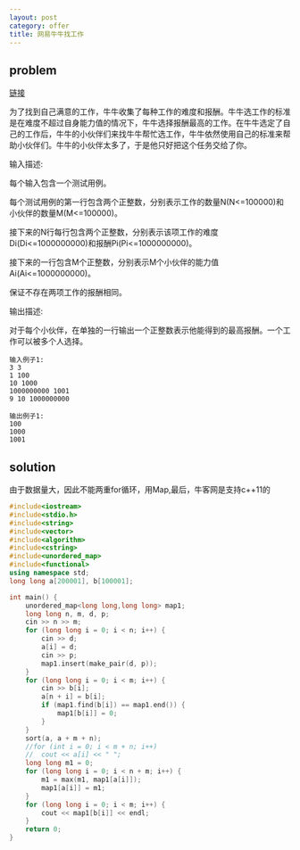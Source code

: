 ```yaml
---
layout: post
category: offer
title: 网易牛牛找工作
---
```


## problem

[链接](https://www.nowcoder.com/test/question/46e837a4ea9144f5ad2021658cb54c4d?pid=9763997&tid=14800596)


为了找到自己满意的工作，牛牛收集了每种工作的难度和报酬。牛牛选工作的标准是在难度不超过自身能力值的情况下，牛牛选择报酬最高的工作。在牛牛选定了自己的工作后，牛牛的小伙伴们来找牛牛帮忙选工作，牛牛依然使用自己的标准来帮助小伙伴们。牛牛的小伙伴太多了，于是他只好把这个任务交给了你。 

输入描述:


每个输入包含一个测试用例。

每个测试用例的第一行包含两个正整数，分别表示工作的数量N(N<=100000)和小伙伴的数量M(M<=100000)。

接下来的N行每行包含两个正整数，分别表示该项工作的难度Di(Di<=1000000000)和报酬Pi(Pi<=1000000000)。

接下来的一行包含M个正整数，分别表示M个小伙伴的能力值Ai(Ai<=1000000000)。

保证不存在两项工作的报酬相同。


输出描述:

对于每个小伙伴，在单独的一行输出一个正整数表示他能得到的最高报酬。一个工作可以被多个人选择。

    输入例子1:
    3 3 
    1 100 
    10 1000 
    1000000000 1001 
    9 10 1000000000

    输出例子1:
    100 
    1000 
    1001

## solution
由于数据量大，因此不能两重for循环，用Map,最后，牛客网是支持c++11的

```c++
#include<iostream>
#include<stdio.h>
#include<string>
#include<vector>
#include<algorithm>
#include<cstring>
#include<unordered_map>
#include<functional>
using namespace std;
long long a[200001], b[100001];

int main() {
	unordered_map<long long,long long> map1;
	long long n, m, d, p;
	cin >> n >> m;
	for (long long i = 0; i < n; i++) {
		cin >> d;
		a[i] = d;
		cin >> p;
		map1.insert(make_pair(d, p));
	}
	for (long long i = 0; i < m; i++) {
		cin >> b[i];
		a[n + i] = b[i];
		if (map1.find(b[i]) == map1.end()) {
			map1[b[i]] = 0;
		}
	}
	sort(a, a + m + n);
	//for (int i = 0; i < m + n; i++)
	//	cout << a[i] << " ";
	long long m1 = 0;
	for (long long i = 0; i < n + m; i++) {
		m1 = max(m1, map1[a[i]]);
		map1[a[i]] = m1;
	}
	for (long long i = 0; i < m; i++) {
		cout << map1[b[i]] << endl;
	}
	return 0;
}
```